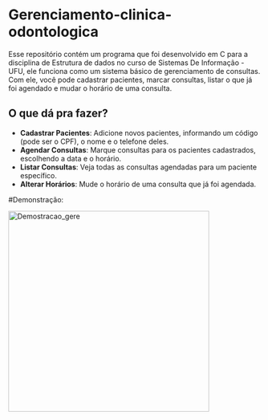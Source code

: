 # Gerenciamento-clinica-odontologica


Esse repositório contém um programa que foi desenvolvido em C para a disciplina de Estrutura de dados no curso de Sistemas De Informação - UFU, ele funciona como um sistema básico de gerenciamento de consultas. Com ele, você pode cadastrar pacientes, marcar consultas, listar o que já foi agendado e mudar o horário de uma consulta.

## O que dá pra fazer?

- **Cadastrar Pacientes**: Adicione novos pacientes, informando um código (pode ser o CPF), o nome e o telefone deles.
- **Agendar Consultas**: Marque consultas para os pacientes cadastrados, escolhendo a data e o horário.
- **Listar Consultas**: Veja todas as consultas agendadas para um paciente específico.
- **Alterar Horários**: Mude o horário de uma consulta que já foi agendada.

#Demonstração: 
<div>
    <img src="https://i.imgur.com/M9mxQkp.png" alt="Demostracao_gere" width="400">
</div>
